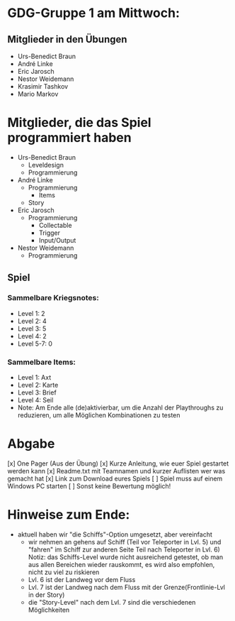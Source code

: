 # GDG-Gruppe 1 am Mittwoch:
## Mitglieder in den Übungen
* Urs-Benedict Braun
* André Linke
* Eric Jarosch
* Nestor Weidemann
* Krasimir Tashkov
* Mario Markov

# Mitglieder, die das Spiel programmiert haben
* Urs-Benedict Braun
	* Leveldesign
	* Programmierung
* André Linke
	* Programmierung
		* Items
	* Story
* Eric Jarosch
	* Programmierung
		* Collectable
		* Trigger
		* Input/Output
* Nestor Weidemann
	* Programmierung
	
## Spiel
### Sammelbare Kriegsnotes:
- Level 1: 2
- Level 2: 4
- Level 3: 5
- Level 4: 2
- Level 5-7: 0

### Sammelbare Items:
- Level 1: Axt
- Level 2: Karte
- Level 3: Brief
- Level 4: Seil
- Note: Am Ende alle (de)aktivierbar, um die Anzahl der Playthroughs
	zu reduzieren, um alle Möglichen Kombinationen zu testen

# Abgabe
[x] One Pager (Aus der Übung)
[x] Kurze Anleitung, wie euer Spiel gestartet werden kann
[x] Readme.txt mit Teamnamen und kurzer Auflisten wer was gemacht hat
[x] Link zum Download eures Spiels
[ ] Spiel muss auf einem Windows PC starten
[ ] Sonst keine Bewertung möglich!

# Hinweise zum Ende:
- aktuell haben wir "die Schiffs"-Option umgesetzt, aber vereinfacht
	- wir nehmen an gehens auf Schiff (Teil vor Teleporter in Lvl. 5)
	  und "fahren" im Schiff zur anderen Seite Teil nach Teleporter in Lvl. 6)
	  Notiz: das Schiffs-Level wurde nicht ausreichend getestet, ob man aus allen Bereichen wieder rauskommt,
		 es wird also empfohlen, nicht zu viel zu riskieren
	- Lvl. 6 ist der Landweg vor dem Fluss
	- Lvl. 7 ist der Landweg nach dem Fluss mit der Grenze(Frontlinie-Lvl in der Story)
	- die "Story-Level" nach dem Lvl. 7 sind die verschiedenen Möglichkeiten